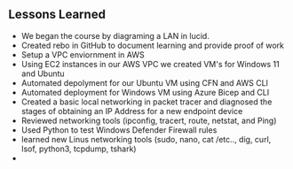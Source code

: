 ## Lessons Learned 
- We began the course by diagraming a LAN in lucid.
- Created rebo in GitHub to document learning and provide proof of work
- Setup a VPC enviornment in AWS
- Using EC2 instances in our AWS VPC we created VM's for Windows 11 and Ubuntu 
- Automated depolyment for our Ubuntu VM using CFN and AWS CLI
- Automated deployment for Windows VM using Azure Bicep and CLI
- Created a basic local networking in packet tracer and diagnosed the stages of obtaining an IP Address for a new endpoint device 
-  Reviewed networking tools (ipconfig, tracert, route, netstat, and Ping)
- Used Python to test Windows Defender Firewall rules 
- learned new Linus networking tools (sudo, nano, cat /etc.., dig, curl, lsof, python3, tcpdump, tshark)
- 
